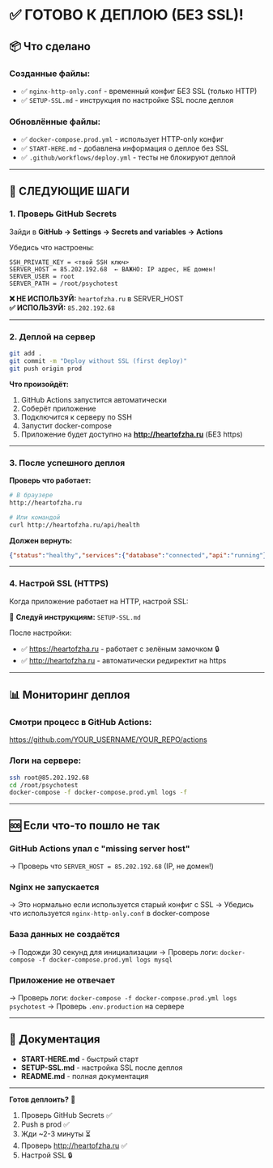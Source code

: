 # ✅ ГОТОВО К ДЕПЛОЮ (БЕЗ SSL)!

## 📦 Что сделано

### Созданные файлы:
- ✅ `nginx-http-only.conf` - временный конфиг БЕЗ SSL (только HTTP)
- ✅ `SETUP-SSL.md` - инструкция по настройке SSL после деплоя

### Обновлённые файлы:
- ✅ `docker-compose.prod.yml` - использует HTTP-only конфиг
- ✅ `START-HERE.md` - добавлена информация о деплое без SSL
- ✅ `.github/workflows/deploy.yml` - тесты не блокируют деплой

---

## 🚀 СЛЕДУЮЩИЕ ШАГИ

### 1. Проверь GitHub Secrets

Зайди в **GitHub → Settings → Secrets and variables → Actions**

Убедись что настроены:
```
SSH_PRIVATE_KEY = <твой SSH ключ>
SERVER_HOST = 85.202.192.68  ← ВАЖНО: IP адрес, НЕ домен!
SERVER_USER = root
SERVER_PATH = /root/psychotest
```

**❌ НЕ ИСПОЛЬЗУЙ:** `heartofzha.ru` в SERVER_HOST  
**✅ ИСПОЛЬЗУЙ:** `85.202.192.68`

---

### 2. Деплой на сервер

```bash
git add .
git commit -m "Deploy without SSL (first deploy)"
git push origin prod
```

**Что произойдёт:**
1. GitHub Actions запустится автоматически
2. Соберёт приложение
3. Подключится к серверу по SSH
4. Запустит docker-compose
5. Приложение будет доступно на **http://heartofzha.ru** (БЕЗ https)

---

### 3. После успешного деплоя

**Проверь что работает:**
```bash
# В браузере
http://heartofzha.ru

# Или командой
curl http://heartofzha.ru/api/health
```

**Должен вернуть:**
```json
{"status":"healthy","services":{"database":"connected","api":"running"}}
```

---

### 4. Настрой SSL (HTTPS)

Когда приложение работает на HTTP, настрой SSL:

📖 **Следуй инструкциям:** `SETUP-SSL.md`

После настройки:
- ✅ https://heartofzha.ru - работает с зелёным замочком 🔒
- ✅ http://heartofzha.ru - автоматически редиректит на https

---

## 📊 Мониторинг деплоя

### Смотри процесс в GitHub Actions:
https://github.com/YOUR_USERNAME/YOUR_REPO/actions

### Логи на сервере:
```bash
ssh root@85.202.192.68
cd /root/psychotest
docker-compose -f docker-compose.prod.yml logs -f
```

---

## 🆘 Если что-то пошло не так

### GitHub Actions упал с "missing server host"
→ Проверь что `SERVER_HOST = 85.202.192.68` (IP, не домен!)

### Nginx не запускается
→ Это нормально если используется старый конфиг с SSL
→ Убедись что используется `nginx-http-only.conf` в docker-compose

### База данных не создаётся
→ Подожди 30 секунд для инициализации
→ Проверь логи: `docker-compose -f docker-compose.prod.yml logs mysql`

### Приложение не отвечает
→ Проверь логи: `docker-compose -f docker-compose.prod.yml logs psychotest`
→ Проверь `.env.production` на сервере

---

## 📖 Документация

- **START-HERE.md** - быстрый старт
- **SETUP-SSL.md** - настройка SSL после деплоя
- **README.md** - полная документация

---

**Готов деплоить?** 🚀

1. Проверь GitHub Secrets ✅
2. Push в prod ✅
3. Жди ~2-3 минуты ⏳
4. Проверь http://heartofzha.ru ✅
5. Настрой SSL 🔒




